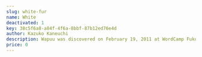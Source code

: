 ```yaml
---
slug: white-fur
name: White
deactivated: 1
key: 38c5f6a8-a84f-4f6a-8bbf-87b12ed76e4d
author: Kazuko Kaneuchi
description: Wapuu was discovered on February 19, 2011 at WordCamp Fukuoka.
price: 0
---
```

